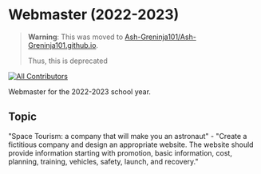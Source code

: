 # Webmaster (2022-2023)

> **Warning**: This was moved to [Ash-Greninja101/Ash-Greninja101.github.io](https://github.com/Ash-Greninja101/Ash-Greninja101.github.io).
>
> Thus, this is deprecated

<!-- markdownlint-disable -->
<!-- ALL-CONTRIBUTORS-BADGE:START - Do not remove or modify this section -->

[![All Contributors](https://img.shields.io/badge/all_contributors-6-orange.svg?style=flat-square)](#contributors-)

<!-- ALL-CONTRIBUTORS-BADGE:END -->
<!-- markdownlint-enable -->

Webmaster for the 2022-2023 school year.

## Topic

"Space Tourism: a company that will make you an astronaut" -
"Create a fictitious company and design an appropriate website.
The website should provide information starting with
promotion, basic information, cost, planning,
training, vehicles, safety, launch, and recovery."
